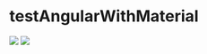 # testAngularWithMaterial
<img src="http://savepic.ru/14587408.png" border="0"/>
<img src="http://savepic.ru/14552592.png" border="0"/>